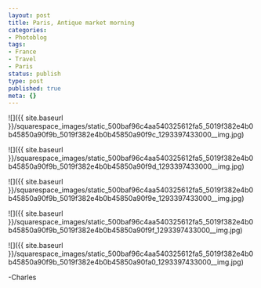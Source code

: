 ```yaml
---
layout: post
title: Paris, Antique market morning
categories:
- Photoblog
tags:
- France
- Travel
- Paris
status: publish
type: post
published: true
meta: {}
---
```


![]({{ site.baseurl }}/squarespace_images/static_500baf96c4aa540325612fa5_5019f382e4b0b45850a90f9b_5019f382e4b0b45850a90f9c_1293397433000__img.jpg)
  

  
   
![]({{ site.baseurl }}/squarespace_images/static_500baf96c4aa540325612fa5_5019f382e4b0b45850a90f9b_5019f382e4b0b45850a90f9d_1293397433000__img.jpg)
  

  
   
![]({{ site.baseurl }}/squarespace_images/static_500baf96c4aa540325612fa5_5019f382e4b0b45850a90f9b_5019f382e4b0b45850a90f9e_1293397433000__img.jpg)
  

  
   
![]({{ site.baseurl }}/squarespace_images/static_500baf96c4aa540325612fa5_5019f382e4b0b45850a90f9b_5019f382e4b0b45850a90f9f_1293397433000__img.jpg)
  

  
   
![]({{ site.baseurl }}/squarespace_images/static_500baf96c4aa540325612fa5_5019f382e4b0b45850a90f9b_5019f382e4b0b45850a90fa0_1293397433000__img.jpg)

-Charles

